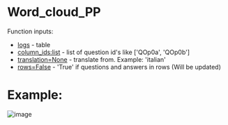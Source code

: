 # Word_cloud_PP

Function inputs:
* <u>logs</u> - table
* <u>column_ids:list</u> - list of question id's like ['QOp0a', 'QOp0b']
* <u>translation=None</u> - translate from. Example: 'italian'
* <u>rows=False</u> - 'True' if questions and answers in rows (Will be updated)


# Example:
![image](https://user-images.githubusercontent.com/81563036/166639179-997b6cbc-74cc-4234-a8df-de1fa2510787.png)
